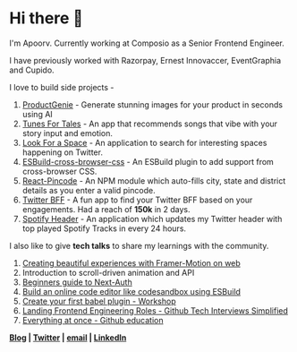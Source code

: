 # Hi there 👋

I'm Apoorv. Currently working at Composio as a Senior Frontend Engineer. 

I have previously worked with Razorpay, Ernest Innovaccer, EventGraphia and Cupido.

I love to build side projects - 

1. [ProductGenie](https://productgenie.in/) - Generate stunning images for your product in seconds using AI
2. [Tunes For Tales](http://tunesfortales.fun/) - An app that recommends songs that vibe with your story input and emotion.
3. [Look For a Space](lookfora.space) - An application to search for interesting spaces happening on Twitter.
4. [ESBuild-cross-browser-css](https://www.npmjs.com/package/esbuild-plugin-cross-browser-css) - An ESBuild plugin to add support from cross-browser CSS.
5. [React-Pincode](https://www.npmjs.com/package/react-pincode) - An NPM module which auto-fills city, state and district details as you enter a valid pincode. 
6. [Twitter BFF](http://twitterbff.vercel.app/) - A fun app to find your Twitter BFF based on your engagements. Had a reach of **150k** in 2 days.
7. [Spotify Header](https://twitter.com/apoorv_taneja) - An application which updates my Twitter header with top played Spotify Tracks in every 24 hours.


I also like to give **tech talks** to share my learnings with the community.
1. [Creating beautiful experiences with Framer-Motion on web](https://www.youtube.com/watch?v=knLqwT6Q2fE&t=1s)
2. Introduction to scroll-driven animation and API
3. [Beginners guide to Next-Auth](https://www.youtube.com/watch?v=npZsJxWntJM)
4. [Build an online code editor like codesandbox using ESBuild](https://www.youtube.com/watch?v=SM3AfRvp3-Y)
5. [Create your first babel plugin - Workshop](https://www.youtube.com/watch?v=dgK__fSFZzc)
6. [Landing Frontend Engineering Roles - Github Tech Interviews Simplified](https://www.twitch.tv/videos/1185692903?collection=IQOse4ZdmRbKWg)
7. [Everything at once  - Github education](https://www.twitch.tv/videos/1290211173?collection=i1ut3sdmzxaOAQ)



**[Blog](https://blog.plxity.co/) | [Twitter](https://twitter.com/apoorv_taneja) | [email](apoorvtaneja@outlook.com) | [LinkedIn](https://www.linkedin.com/in/apoorvtaneja/)**




